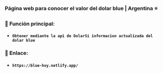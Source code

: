 ### Página web para conocer el valor del dolar blue | Argentina ⭐

### 📌 Función principal:
* #### **`Obtener mediante la api de DolarSi informacion actualizada del dolar blue`** 

### 📌 Enlace:
* #### **`https://blue-hoy.netlify.app/`** 
